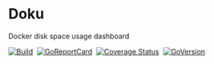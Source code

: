 # Doku
Docker disk space usage dashboard

<div>

[![Build](https://github.com/amerkurev/doku/actions/workflows/ci.yml/badge.svg?branch=master)](https://github.com/amerkurev/doku/actions/workflows/ci.yml)&nbsp;
[![GoReportCard](https://goreportcard.com/badge/github.com/amerkurev/doku)](https://goreportcard.com/report/github.com/amerkurev/doku)&nbsp;
[![Coverage Status](https://coveralls.io/repos/github/amerkurev/doku/badge.svg?branch=master)](https://coveralls.io/github/amerkurev/doku?branch=master)&nbsp;
[![GoVersion](https://img.shields.io/github/go-mod/go-version/gomods/athens.svg)](https://github.com/gomods/athens)&nbsp;

</div>
